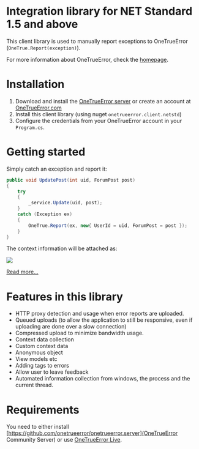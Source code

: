 Integration library for NET Standard 1.5 and above
==========================

This client library is used to manually report exceptions to OneTrueError (`OneTrue.Report(exception)`).

For more information about OneTrueError, check the [homepage](https://onetrueerror.com).

# Installation

1. Download and install the [OneTrueError server](https://github.com/onetrueerror/onetrueerror.server) or create an account at [OneTrueError.com](https://onetrueerror.com)
2. Install this client library (using nuget `onetrueerror.client.netstd`)
3. Configure the credentials from your OneTrueError account in your `Program.cs`.

# Getting started

Simply catch an exception and report it:

```csharp
public void UpdatePost(int uid, ForumPost post)
{
	try
	{
		_service.Update(uid, post);
	}
	catch (Exception ex)
	{
		OneTrue.Report(ex, new{ UserId = uid, ForumPost = post });
	}
}
```

The context information will be attached as:

![](https://onetrueerror.com/images/features/custom-context.png)

[Read more...](https://onetrueerror.com/features/)

#  Features in this library

* HTTP proxy detection and usage when error reports are uploaded.
* Queued uploads (to allow the application to still be responsive, even if uploading are done over a slow connection)
* Compressed upload to minimize bandwidth usage.
* Context data collection
* Custom context data
 * Anonymous object
 * View models etc
* Adding tags to errors
* Allow user to leave feedback
* Automated information collection from windows, the process and the current thread.


# Requirements

You need to either install [https://github.com/onetrueerror/onetrueerror.server](OneTrueError Community Server) or use [OneTrueError Live](https://onetrueerror.com/live).
